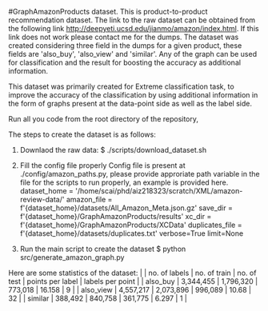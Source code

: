 #GraphAmazonProducts dataset.
This is product-to-product recommendation dataset.
The link to the raw dataset can be obtained from the following link http://deepyeti.ucsd.edu/jianmo/amazon/index.html. If this link does not work please contact me for the dumps.
The dataset was created considering three field in the dumps for a given product, these fields are 'also_buy', 'also_view' and 'similar'. Any of the graph can be used for classification and the result for boosting the accuracy as additional information.

This dataset was primarily created for Extreme classification task, to improve the accuracy of the classification by using additional information in the form of graphs present at the data-point side as well as the label side.

Run all you code from the root directory of the repository,

The steps to create the dataset is as follows:

1. Downlaod the raw data: 
$ ./scripts/download_dataset.sh

2. Fill the config file properly 
Config file is present at ./config/amazon_paths.py, please provide approriate path variable in the file for the scripts to run properly, an example is provided here.
dataset_home = '/home/scai/phd/aiz218323/scratch/XML/amazon-review-data/'
amazon_file = f'{dataset_home}/datasets/All_Amazon_Meta.json.gz'
save_dir = f'{dataset_home}/GraphAmazonProducts/results'
xc_dir = f'{dataset_home}/GraphAmazonProducts/XCData'
duplicates_file = f'{dataset_home}/datasets/duplicates.txt'
verbose=True
limit=None

3. Run the main script to create the dataset 
$ python src/generate_amazon_graph.py


Here are some statistics of the dataset:
| | no. of labels | no. of train | no. of test | points per label | labels per point |
| also_buy | 3,344,455 | 1,796,320 | 773,018 | 16.158 | 9 |
| also_view | 4,557,217 | 2,073,896 | 996,089 | 10.68 | 32 |
| similar | 388,492 | 840,758 | 361,775 | 6.297 | 1 |

